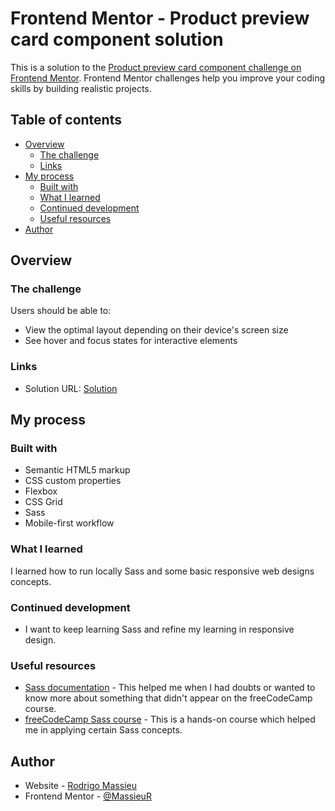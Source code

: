 # Frontend Mentor - Product preview card component solution

This is a solution to the [Product preview card component challenge on Frontend Mentor](https://www.frontendmentor.io/challenges/product-preview-card-component-GO7UmttRfa). Frontend Mentor challenges help you improve your coding skills by building realistic projects. 

## Table of contents

- [Overview](#overview)
  - [The challenge](#the-challenge)
  - [Links](#links)
- [My process](#my-process)
  - [Built with](#built-with)
  - [What I learned](#what-i-learned)
  - [Continued development](#continued-development)
  - [Useful resources](#useful-resources)
- [Author](#author)

## Overview

### The challenge

Users should be able to:

- View the optimal layout depending on their device's screen size
- See hover and focus states for interactive elements

### Links

- Solution URL: [Solution](https://massieur.github.io/product-card-preview/)


## My process


### Built with

- Semantic HTML5 markup
- CSS custom properties
- Flexbox
- CSS Grid
- Sass
- Mobile-first workflow

### What I learned

I learned how to run locally Sass and some basic responsive web designs concepts.

### Continued development
- I want to keep learning Sass and refine my learning in responsive design.

### Useful resources

- [Sass documentation](https://sass-lang.com/documentation/) - This helped me when I had doubts or wanted to know more about something that didn't appear on the freeCodeCamp course.
- [freeCodeCamp Sass course](https://www.freecodecamp.org/learn/front-end-development-libraries/#sass) - This is a hands-on course which helped me in applying certain Sass concepts. 

## Author

- Website - [Rodrigo Massieu](https://massieur.github.io/portfolio/)
- Frontend Mentor - [@MassieuR](https://www.frontendmentor.io/profile/MassieuR)
